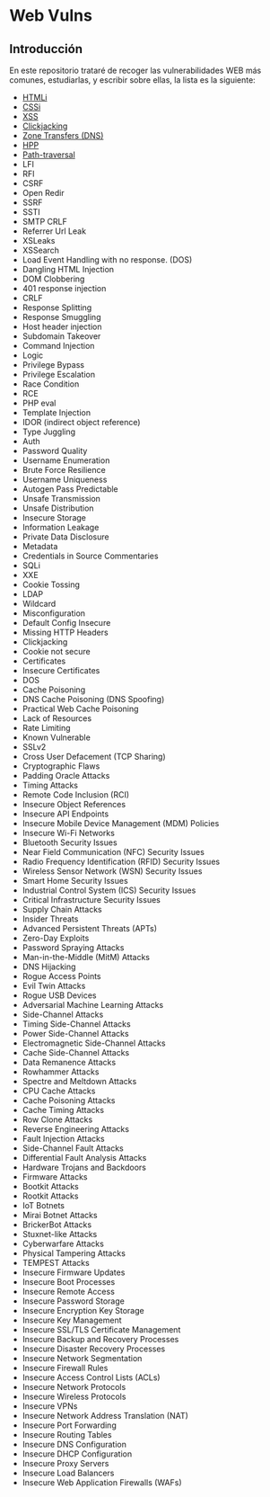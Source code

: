 # Web Vulns

## Introducción
En este repositorio trataré de recoger las vulnerabilidades WEB más comunes, estudiarlas, y escribir sobre ellas, la lista es la siguiente:

- [HTMLi](./HTMLi/README.md)
- [CSSi](./CSSi/README.md)
- [XSS](./XSS/README.md)
- [Clickjacking](./Clickjacking/README.md)
- [Zone Transfers (DNS)](./Zone%20Transfers%20(DNS)/README.md)
- [HPP](./HPP/README.md)
- [Path-traversal](./Path%20Traversal/README.md)
- LFI
- RFI
- CSRF
- Open Redir
- SSRF
- SSTI
- SMTP CRLF
- Referrer Url Leak
- XSLeaks
- XSSearch
- Load Event Handling with no response. (DOS)
- Dangling HTML Injection
- DOM Clobbering
- 401 response injection
- CRLF
- Response Splitting
- Response Smuggling
- Host header injection
- Subdomain Takeover
- Command Injection
- Logic
- Privilege Bypass
- Privilege Escalation
- Race Condition
- RCE
- PHP eval
- Template Injection
- IDOR (indirect object reference)
- Type Juggling
- Auth
- Password Quality
- Username Enumeration
- Brute Force Resilience
- Username Uniqueness
- Autogen Pass Predictable
- Unsafe Transmission
- Unsafe Distribution
- Insecure Storage
- Information Leakage
- Private Data Disclosure
- Metadata
- Credentials in Source Commentaries
- SQLi
- XXE
- Cookie Tossing
- LDAP
- Wildcard
- Misconfiguration
- Default Config Insecure
- Missing HTTP Headers
- Clickjacking
- Cookie not secure
- Certificates
- Insecure Certificates
- DOS
- Cache Poisoning
- DNS Cache Poisoning (DNS Spoofing)
- Practical Web Cache Poisoning
- Lack of Resources
- Rate Limiting
- Known Vulnerable
- SSLv2
- Cross User Defacement (TCP Sharing)
- Cryptographic Flaws
- Padding Oracle Attacks
- Timing Attacks
- Remote Code Inclusion (RCI)
- Insecure Object References
- Insecure API Endpoints
- Insecure Mobile Device Management (MDM) Policies
- Insecure Wi-Fi Networks
- Bluetooth Security Issues
- Near Field Communication (NFC) Security Issues
- Radio Frequency Identification (RFID) Security Issues
- Wireless Sensor Network (WSN) Security Issues
- Smart Home Security Issues
- Industrial Control System (ICS) Security Issues
- Critical Infrastructure Security Issues
- Supply Chain Attacks
- Insider Threats
- Advanced Persistent Threats (APTs)
- Zero-Day Exploits
- Password Spraying Attacks
- Man-in-the-Middle (MitM) Attacks
- DNS Hijacking
- Rogue Access Points
- Evil Twin Attacks
- Rogue USB Devices
- Adversarial Machine Learning Attacks
- Side-Channel Attacks
- Timing Side-Channel Attacks
- Power Side-Channel Attacks
- Electromagnetic Side-Channel Attacks
- Cache Side-Channel Attacks
- Data Remanence Attacks
- Rowhammer Attacks
- Spectre and Meltdown Attacks
- CPU Cache Attacks
- Cache Poisoning Attacks
- Cache Timing Attacks
- Row Clone Attacks
- Reverse Engineering Attacks
- Fault Injection Attacks
- Side-Channel Fault Attacks
- Differential Fault Analysis Attacks
- Hardware Trojans and Backdoors
- Firmware Attacks
- Bootkit Attacks
- Rootkit Attacks
- IoT Botnets
- Mirai Botnet Attacks
- BrickerBot Attacks
- Stuxnet-like Attacks
- Cyberwarfare Attacks
- Physical Tampering Attacks
- TEMPEST Attacks
- Insecure Firmware Updates
- Insecure Boot Processes
- Insecure Remote Access
- Insecure Password Storage
- Insecure Encryption Key Storage
- Insecure Key Management
- Insecure SSL/TLS Certificate Management
- Insecure Backup and Recovery Processes
- Insecure Disaster Recovery Processes
- Insecure Network Segmentation
- Insecure Firewall Rules
- Insecure Access Control Lists (ACLs)
- Insecure Network Protocols
- Insecure Wireless Protocols
- Insecure VPNs
- Insecure Network Address Translation (NAT)
- Insecure Port Forwarding
- Insecure Routing Tables
- Insecure DNS Configuration
- Insecure DHCP Configuration
- Insecure Proxy Servers
- Insecure Load Balancers
- Insecure Web Application Firewalls (WAFs)

